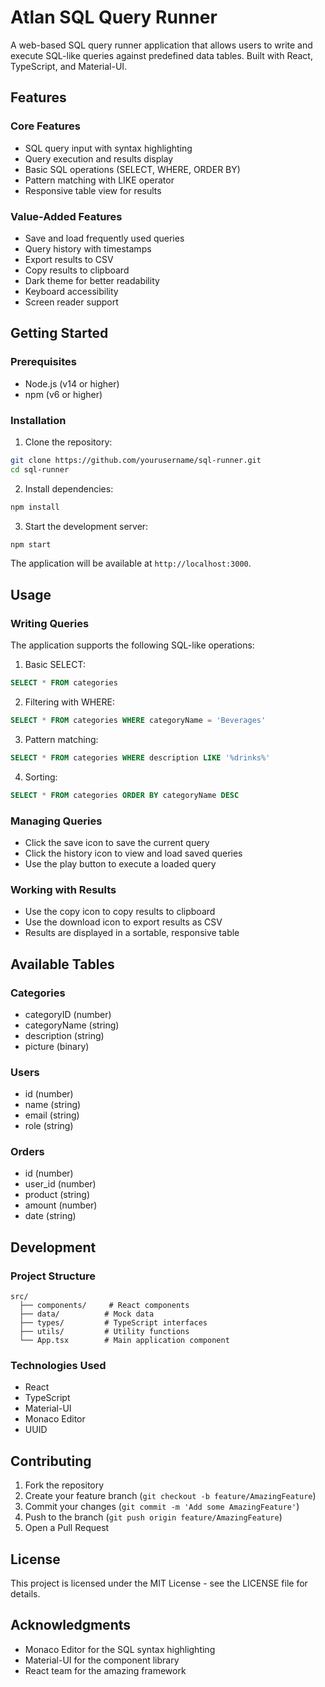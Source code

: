 # Atlan SQL Query Runner

A web-based SQL query runner application that allows users to write and execute SQL-like queries against predefined data tables. Built with React, TypeScript, and Material-UI.

## Features

### Core Features
- SQL query input with syntax highlighting
- Query execution and results display
- Basic SQL operations (SELECT, WHERE, ORDER BY)
- Pattern matching with LIKE operator
- Responsive table view for results

### Value-Added Features
- Save and load frequently used queries
- Query history with timestamps
- Export results to CSV
- Copy results to clipboard
- Dark theme for better readability
- Keyboard accessibility
- Screen reader support

## Getting Started

### Prerequisites
- Node.js (v14 or higher)
- npm (v6 or higher)

### Installation

1. Clone the repository:
```bash
git clone https://github.com/yourusername/sql-runner.git
cd sql-runner
```

2. Install dependencies:
```bash
npm install
```

3. Start the development server:
```bash
npm start
```

The application will be available at `http://localhost:3000`.

## Usage

### Writing Queries
The application supports the following SQL-like operations:

1. Basic SELECT:
```sql
SELECT * FROM categories
```

2. Filtering with WHERE:
```sql
SELECT * FROM categories WHERE categoryName = 'Beverages'
```

3. Pattern matching:
```sql
SELECT * FROM categories WHERE description LIKE '%drinks%'
```

4. Sorting:
```sql
SELECT * FROM categories ORDER BY categoryName DESC
```

### Managing Queries
- Click the save icon to save the current query
- Click the history icon to view and load saved queries
- Use the play button to execute a loaded query

### Working with Results
- Use the copy icon to copy results to clipboard
- Use the download icon to export results as CSV
- Results are displayed in a sortable, responsive table

## Available Tables

### Categories
- categoryID (number)
- categoryName (string)
- description (string)
- picture (binary)

### Users
- id (number)
- name (string)
- email (string)
- role (string)

### Orders
- id (number)
- user_id (number)
- product (string)
- amount (number)
- date (string)

## Development

### Project Structure
```
src/
  ├── components/     # React components
  ├── data/          # Mock data
  ├── types/         # TypeScript interfaces
  ├── utils/         # Utility functions
  └── App.tsx        # Main application component
```

### Technologies Used
- React
- TypeScript
- Material-UI
- Monaco Editor
- UUID

## Contributing

1. Fork the repository
2. Create your feature branch (`git checkout -b feature/AmazingFeature`)
3. Commit your changes (`git commit -m 'Add some AmazingFeature'`)
4. Push to the branch (`git push origin feature/AmazingFeature`)
5. Open a Pull Request

## License

This project is licensed under the MIT License - see the LICENSE file for details.

## Acknowledgments

- Monaco Editor for the SQL syntax highlighting
- Material-UI for the component library
- React team for the amazing framework 